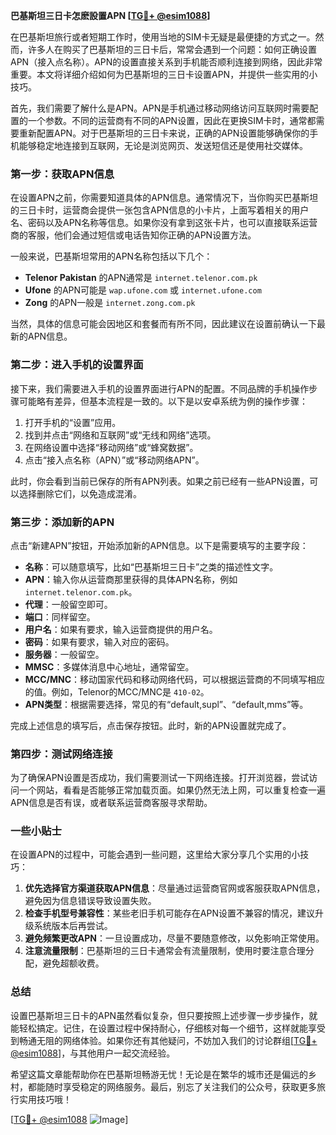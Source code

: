 **巴基斯坦三日卡怎麽設置APN [[TG💪+ @esim1088](https://t.me/s/esim1088)]**

在巴基斯坦旅行或者短期工作时，使用当地的SIM卡无疑是最便捷的方式之一。然而，许多人在购买了巴基斯坦的三日卡后，常常会遇到一个问题：如何正确设置APN（接入点名称）。APN的设置直接关系到手机能否顺利连接到网络，因此非常重要。本文将详细介绍如何为巴基斯坦的三日卡设置APN，并提供一些实用的小技巧。

首先，我们需要了解什么是APN。APN是手机通过移动网络访问互联网时需要配置的一个参数。不同的运营商有不同的APN设置，因此在更换SIM卡时，通常都需要重新配置APN。对于巴基斯坦的三日卡来说，正确的APN设置能够确保你的手机能够稳定地连接到互联网，无论是浏览网页、发送短信还是使用社交媒体。

### **第一步：获取APN信息**
在设置APN之前，你需要知道具体的APN信息。通常情况下，当你购买巴基斯坦的三日卡时，运营商会提供一张包含APN信息的小卡片，上面写着相关的用户名、密码以及APN名称等信息。如果你没有拿到这张卡片，也可以直接联系运营商的客服，他们会通过短信或电话告知你正确的APN设置方法。

一般来说，巴基斯坦常用的APN名称包括以下几个：
- **Telenor Pakistan** 的APN通常是 `internet.telenor.com.pk`
- **Ufone** 的APN可能是 `wap.ufone.com` 或 `internet.ufone.com`
- **Zong** 的APN一般是 `internet.zong.com.pk`

当然，具体的信息可能会因地区和套餐而有所不同，因此建议在设置前确认一下最新的APN信息。

### **第二步：进入手机的设置界面**
接下来，我们需要进入手机的设置界面进行APN的配置。不同品牌的手机操作步骤可能略有差异，但基本流程是一致的。以下是以安卓系统为例的操作步骤：

1. 打开手机的“设置”应用。
2. 找到并点击“网络和互联网”或“无线和网络”选项。
3. 在网络设置中选择“移动网络”或“蜂窝数据”。
4. 点击“接入点名称（APN）”或“移动网络APN”。

此时，你会看到当前已保存的所有APN列表。如果之前已经有一些APN设置，可以选择删除它们，以免造成混淆。

### **第三步：添加新的APN**
点击“新建APN”按钮，开始添加新的APN信息。以下是需要填写的主要字段：

- **名称**：可以随意填写，比如“巴基斯坦三日卡”之类的描述性文字。
- **APN**：输入你从运营商那里获得的具体APN名称，例如 `internet.telenor.com.pk`。
- **代理**：一般留空即可。
- **端口**：同样留空。
- **用户名**：如果有要求，输入运营商提供的用户名。
- **密码**：如果有要求，输入对应的密码。
- **服务器**：一般留空。
- **MMSC**：多媒体消息中心地址，通常留空。
- **MCC/MNC**：移动国家代码和移动网络代码，可以根据运营商的不同填写相应的值。例如，Telenor的MCC/MNC是 `410-02`。
- **APN类型**：根据需要选择，常见的有“default,supl”、“default,mms”等。

完成上述信息的填写后，点击保存按钮。此时，新的APN设置就完成了。

### **第四步：测试网络连接**
为了确保APN设置是否成功，我们需要测试一下网络连接。打开浏览器，尝试访问一个网站，看看是否能够正常加载页面。如果仍然无法上网，可以重复检查一遍APN信息是否有误，或者联系运营商客服寻求帮助。

### **一些小贴士**
在设置APN的过程中，可能会遇到一些问题，这里给大家分享几个实用的小技巧：

1. **优先选择官方渠道获取APN信息**：尽量通过运营商官网或客服获取APN信息，避免因为信息错误导致设置失败。
2. **检查手机型号兼容性**：某些老旧手机可能存在APN设置不兼容的情况，建议升级系统版本后再尝试。
3. **避免频繁更改APN**：一旦设置成功，尽量不要随意修改，以免影响正常使用。
4. **注意流量限制**：巴基斯坦的三日卡通常会有流量限制，使用时要注意合理分配，避免超额收费。

### **总结**
设置巴基斯坦三日卡的APN虽然看似复杂，但只要按照上述步骤一步步操作，就能轻松搞定。记住，在设置过程中保持耐心，仔细核对每一个细节，这样就能享受到畅通无阻的网络体验。如果你还有其他疑问，不妨加入我们的讨论群组[[TG💪+ @esim1088](https://t.me/s/esim1088)]，与其他用户一起交流经验。

希望这篇文章能帮助你在巴基斯坦畅游无忧！无论是在繁华的城市还是偏远的乡村，都能随时享受稳定的网络服务。最后，别忘了关注我们的公众号，获取更多旅行实用技巧哦！

[[TG💪+ @esim1088](https://t.me/s/esim1088) ![Image](https://i.postimg.cc/4NQfJmqS/Snipaste-2025-05-13-00-14-12.png)]